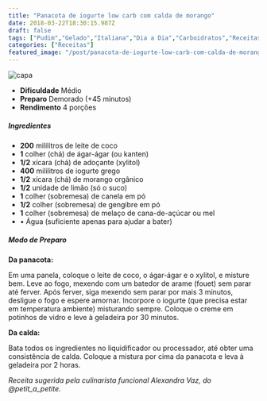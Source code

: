 ```yaml
---
title: "Panacota de iogurte low carb com calda de morango"
date: 2018-03-22T18:30:15.987Z
draft: false
tags: ["Pudim","Gelado","Italiana","Dia a Dia","Carboidratos","Receitas com frutas","Receitas simples e fáceis","Sobremesa"]
categories: ["Receitas"]
featured_image: "/post/panacota-de-iogurte-low-carb-com-calda-de-morango.d51b0511.jpeg"
---
```


![capa](/post/panacota-de-iogurte-low-carb-com-calda-de-morango.d51b0511.jpeg)

*   **Dificuldade** Médio
*   **Preparo** Demorado (+45 minutos)
*   **Rendimento** 4 porções

##### Ingredientes

*   **200** mililitros de leite de coco
*   **1** colher (chá) de ágar-ágar (ou kanten)
*   **1/2** xícara (chá) de adoçante (xylitol)
*   **400** mililitros de iogurte grego
*   **1/2** xícara (chá) de morango orgânico
*   **1/2** unidade de limão (só o suco)
*   **1** colher (sobremesa) de canela em pó
*   **1/2** colher (sobremesa) de gengibre em pó
*   **1** colher (sobremesa) de melaço de cana-de-açúcar ou mel
*   • Água (suficiente apenas para ajudar a bater)

##### Modo de Preparo

**Da panacota:**

Em uma panela, coloque o leite de coco, o ágar-ágar e o xylitol, e misture bem. Leve ao fogo, mexendo com um batedor de arame (fouet) sem parar até ferver. Após ferver, siga mexendo sem parar por mais 3 minutos, desligue o fogo e espere amornar. Incorpore o iogurte (que precisa estar em temperatura ambiente) misturando sempre. Coloque o creme em potinhos de vidro e leve à geladeira por 30 minutos.

**Da calda:**

Bata todos os ingredientes no liquidificador ou processador, até obter uma consistência de calda. Coloque a mistura por cima da panacota e leva à geladeira por 2 horas.

_Receita sugerida pela culinarista funcional Alexandra Vaz, do @petit\_a\_petite._
